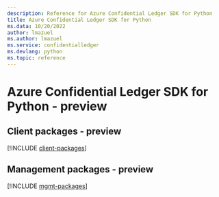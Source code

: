 ```yaml
---
description: Reference for Azure Confidential Ledger SDK for Python
title: Azure Confidential Ledger SDK for Python
ms.data: 10/20/2022
author: lmazuel
ms.author: lmazuel
ms.service: confidentialledger
ms.devlang: python
ms.topic: reference
---
```

# Azure Confidential Ledger SDK for Python - preview

## Client packages - preview
[!INCLUDE [client-packages](confidential-ledger-client-index.md)]
## Management packages - preview
[!INCLUDE [mgmt-packages](confidential-ledger-mgmt-index.md)]